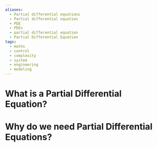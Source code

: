 ```yaml
---
aliases:
  - Partial differential equations
  - Partial differential equation
  - PDE
  - PDEs
  - partial differential equation
  - Partial Differential Equation
tags:
  - maths
  - control
  - complexity
  - system
  - engineering
  - modeling
---
```

# What is a Partial Differential Equation?


# Why do we need Partial Differential Equations?
